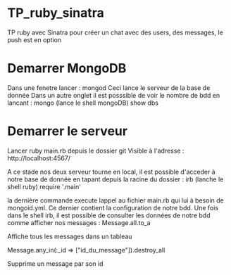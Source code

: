 # TP_ruby_sinatra
TP ruby avec Sinatra pour créer un chat avec des users, des messages, le push est en option

Demarrer MongoDB
==============
Dans une fenetre lancer : mongod
Ceci lance le serveur de la base de donnée
Dans un autre onglet il est posssible de voir le nombre de bdd en lancant :
mongo (lance le shell mongoDB)
show dbs

Demarrer le serveur
==============
Lancer ruby main.rb depuis le dossier git
Visible à l'adresse : http://localhost:4567/

A ce stade nos deux serveur tourne en local, il est possible d'acceder à notre base de donnée en tapant depuis la racine du dossier :
irb (lanche le shell ruby)
require '.main'

la dernière commande execute lappel au fichier main.rb qui lui à besoin de mongoid.yml. Ce dernier contient la configuration de notre bdd. Une fois dans le shell irb, il est possible de consulter les données de notre bdd comme afficher nos messages :
Message.all.to_a

Affiche tous les messages dans un tableau

Message.any_in(:_id => ["id_du_message"]).destroy_all

Supprime un message par son id

